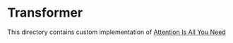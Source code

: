# Transformer
This directory contains custom implementation of [Attention Is All You Need](https://arxiv.org/abs/1706.03762)